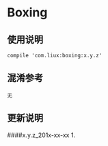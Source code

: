 Boxing
===

使用说明
---
```
compile 'com.liux:boxing:x.y.z'
```

混淆参考
---
```
无
```

更新说明
---
####x.y.z_201x-xx-xx
    1.
